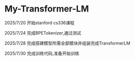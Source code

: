 # My-Transformer-LM
2025/7/20 开始stanford cs336课程

2025/7/24 完成BPETokenizer,通过测试

2025/7/28 完成搭建模型所需全部模块并组装完成TransformerLM

2025/7/30 完成训练代码,准备开始训练
